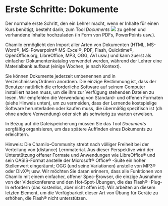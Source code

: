# Erste Schritte: Dokumente

Der normale erste Schritt, den ein Lehrer macht, wenn er Inhalte für einen Kurs benötigt, besteht darin, zum Tool _Documents_ ![](../../.gitbook/assets/graphics111.png) zu gehen und vorhandene Inhalte hochzuladen \(in Form von PDFs, PowerPoints usw.\).

Chamilo ermöglicht den Import aller Arten von Dokumenten \(HTML, MS-Word®, MS-Powerpoint® MS-Excel®, PDF, Flash, Quicktime®, OpenOffice.org, LibreOffice, MP3, OGG, AVI usw.\) und kann zuerst als einfacher Dokumentenkatalog verwendet werden, während der Lehrer eine Materialbank aufbaut \(einige Wochen, je nach Kontext\).

Sie können Dokumente jederzeit umbenennen und in Verzeichnissen/Ordnern anordnen. Die einzige Bestimmung ist, dass der Benutzer natürlich die erforderliche Software auf seinem Computer installiert haben muss, um die ihm zur Verfügung stehenden Dateien zu lesen. Wir empfehlen die Verwendung von Standard- und offenen Formaten \(siehe Hinweis unten\), um zu vermeiden, dass der Lernende kostspielige Software herunterladen oder kaufen muss, die übermäßig spezifisch ist \(dh ohne andere Verwendung\) oder sich als schwierig zu warten erweisen.

In Bezug auf die Dateispeicherung müssen Sie das Tool _Documents_ sorgfältig organisieren, um das spätere Auffinden eines Dokuments zu erleichtern.

Hinweis: Die Chamilo-Community strebt nach völliger Freiheit bei der Verteilung von \(distance\) Lernmaterial. Aus dieser Perspektive wird der Unterstützung offener Formate und Anwendungen wie LibreOffice® und sein OASIS-Format anstelle der Microsoft® Office® -Suite ein hoher Stellenwert eingeräumt; OGG \(und seine Variationen\) anstelle von MP3® oder DivX®; usw. Wir möchten Sie daran erinnern, dass alle Funktionen von Chamilo mit einem einfacher, offener Spec-Browser, die einzige Ausnahme von der Videokonferenz und den Hot-Spot-Übungen, die das Flash® -Plug-In erfordern \(das kostenlos, aber nicht offen ist\). Wir arbeiten an diesem letzten Element, um die Verfügbarkeit dieser Art von Übung für Geräte zu erhöhen, die Flash® nicht unterstützen.